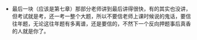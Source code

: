 * 最后一块（应该是第七章）那部分老师讲到最后讲得很快，有的其实也没讲，但考试就是考，还一考一整个大题，所以不要信老师上课时候说的鬼话，要信往年题，无论这往年题有多离谱，还是要信的，不然下一个反向押题事后真香的人就是你了。
